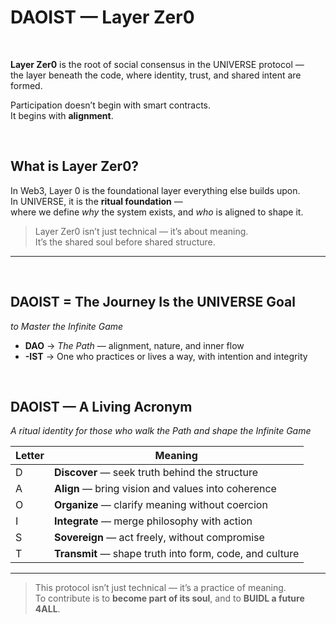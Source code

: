 # DAOIST — Layer Zer0

<br>

**Layer Zer0** is the root of social consensus in the UNIVERSE protocol —  
the layer beneath the code, where identity, trust, and shared intent are formed.

Participation doesn’t begin with smart contracts.  
It begins with **alignment**.

<br>

## What is Layer Zer0?

In Web3, Layer 0 is the foundational layer everything else builds upon.  
In UNIVERSE, it is the **ritual foundation** —  
where we define *why* the system exists, and *who* is aligned to shape it.

> Layer Zer0 isn’t just technical — it’s about meaning.  
> It’s the shared soul before shared structure.

---

<br>

## DAOIST = The Journey Is the UNIVERSE Goal  
_to Master the Infinite Game_

- **DAO** → *The Path* — alignment, nature, and inner flow  
- **-IST** → One who practices or lives a way, with intention and integrity  

<br>

## DAOIST — A Living Acronym  
_A ritual identity for those who walk the Path and shape the Infinite Game_

| Letter | Meaning                                                                 |
|--------|-------------------------------------------------------------------------|
| D      | **Discover** — seek truth behind the structure                          |
| A      | **Align** — bring vision and values into coherence                      |
| O      | **Organize** — clarify meaning without coercion                         |
| I      | **Integrate** — merge philosophy with action                            |
| S      | **Sovereign** — act freely, without compromise                          |
| T      | **Transmit** — shape truth into form, code, and culture                 |

---

> This protocol isn’t just technical — it’s a practice of meaning.  
> To contribute is to **become part of its soul**, and to **BUIDL a future 4ALL**.
